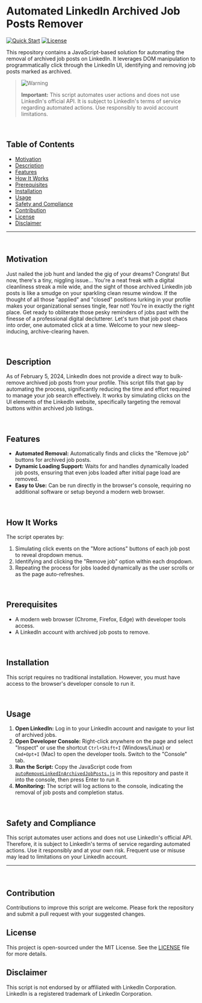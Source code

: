 # Automated LinkedIn Archived Job Posts Remover
[![Quick Start](https://img.shields.io/badge/Quick-Start-brightgreen?style=for-the-badge)](#usage)
[![License](https://img.shields.io/badge/license-MIT-blue.svg?style=for-the-badge)](LICENSE)

This repository contains a JavaScript-based solution for automating the removal of archived job posts on LinkedIn. It leverages DOM manipulation to programmatically click through the LinkedIn UI, identifying and removing job posts marked as archived.

> <picture>
>   <source media="(prefers-color-scheme: light)" srcset="https://raw.githubusercontent.com/Mqxx/GitHub-Markdown/main/blockquotes/badge/light-theme/warning.svg">
>   <img alt="Warning" src="https://raw.githubusercontent.com/Mqxx/GitHub-Markdown/main/blockquotes/badge/dark-theme/warning.svg">
> </picture>
>
> **Important:** This script automates user actions and does not use LinkedIn's official API. It is subject to LinkedIn's terms of service regarding automated actions. Use responsibly to avoid account limitations.

<br>

## Table of Contents
- [Motivation](#motivation)
- [Description](#description)
- [Features](#features)
- [How It Works](#how-it-works)
- [Prerequisites](#prerequisites)
- [Installation](#installation)
- [Usage](#usage)
- [Safety and Compliance](#safety-and-compliance)
- [Contribution](#contribution)
- [License](#license)
- [Disclaimer](#disclaimer)

---

<br>

## Motivation

Just nailed the job hunt and landed the gig of your dreams? Congrats! But now, there's a tiny, niggling issue... You're a neat freak with a digital cleanliness streak a mile wide, and the sight of those archived LinkedIn job posts is like a smudge on your sparkling clean resume window. If the thought of all those "applied" and "closed" positions lurking in your profile makes your organizational senses tingle, fear not! You're in exactly the right place. Get ready to obliterate those pesky reminders of jobs past with the finesse of a professional digital declutterer. Let's turn that job post chaos into order, one automated click at a time. Welcome to your new sleep-inducing, archive-clearing haven.

<br>

## Description

As of February 5, 2024, LinkedIn does not provide a direct way to bulk-remove archived job posts from your profile. This script fills that gap by automating the process, significantly reducing the time and effort required to manage your job search effectively. It works by simulating clicks on the UI elements of the LinkedIn website, specifically targeting the removal buttons within archived job listings.

<br>

## Features

- **Automated Removal:** Automatically finds and clicks the "Remove job" buttons for archived job posts.
- **Dynamic Loading Support:** Waits for and handles dynamically loaded job posts, ensuring that even jobs loaded after initial page load are removed.
- **Easy to Use:** Can be run directly in the browser's console, requiring no additional software or setup beyond a modern web browser.

<br>

## How It Works

The script operates by:
1. Simulating click events on the "More actions" buttons of each job post to reveal dropdown menus.
2. Identifying and clicking the "Remove job" option within each dropdown.
3. Repeating the process for jobs loaded dynamically as the user scrolls or as the page auto-refreshes.

<br>

## Prerequisites

- A modern web browser (Chrome, Firefox, Edge) with developer tools access.
- A LinkedIn account with archived job posts to remove.

<br>

## Installation

This script requires no traditional installation. However, you must have access to the browser's developer console to run it.

<br>

## Usage

1. **Open LinkedIn:** Log in to your LinkedIn account and navigate to your list of archived jobs.
2. **Open Developer Console:** Right-click anywhere on the page and select "Inspect" or use the shortcut `Ctrl+Shift+I` (Windows/Linux) or `Cmd+Opt+I` (Mac) to open the developer tools. Switch to the "Console" tab.
3. **Run the Script:** Copy the JavaScript code from [`autoRemoveLinkedInArchivedJobPosts.js`](autoRemoveLinkedInArchivedJobPosts.js) in this repository and paste it into the console, then press Enter to run it.
4. **Monitoring:** The script will log actions to the console, indicating the removal of job posts and completion status.

<br>

## Safety and Compliance

This script automates user actions and does not use LinkedIn's official API. Therefore, it is subject to LinkedIn's terms of service regarding automated actions. Use it responsibly and at your own risk. Frequent use or misuse may lead to limitations on your LinkedIn account.

---

<br>

## Contribution

Contributions to improve this script are welcome. Please fork the repository and submit a pull request with your suggested changes.

## License

This project is open-sourced under the MIT License. See the [LICENSE](LICENSE) file for more details.

## Disclaimer

This script is not endorsed by or affiliated with LinkedIn Corporation. LinkedIn is a registered trademark of LinkedIn Corporation.
